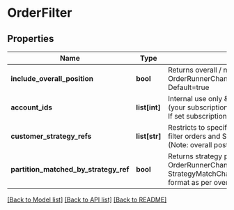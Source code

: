 # OrderFilter

## Properties
Name | Type | Description | Notes
------------ | ------------- | ------------- | -------------
**include_overall_position** | **bool** | Returns overall / net position (See: OrderRunnerChange.mb / OrderRunnerChange.ml). Default&#x3D;true | [optional] 
**account_ids** | **list[int]** | Internal use only &amp; should not be set on your filter (your subscription is already locked to your account). If set subscription will fail. | [optional] 
**customer_strategy_refs** | **list[str]** | Restricts to specified customerStrategyRefs; this will filter orders and StrategyMatchChanges accordingly (Note: overall postition is not filtered) | [optional] 
**partition_matched_by_strategy_ref** | **bool** | Returns strategy positions (See: OrderRunnerChange.smc&#x3D;Map&lt;customerStrategyRef, StrategyMatchChange&gt;) - these are sent in delta format as per overall position. Default&#x3D;false | [optional] 

[[Back to Model list]](../README.md#documentation-for-models) [[Back to API list]](../README.md#documentation-for-api-endpoints) [[Back to README]](../README.md)


